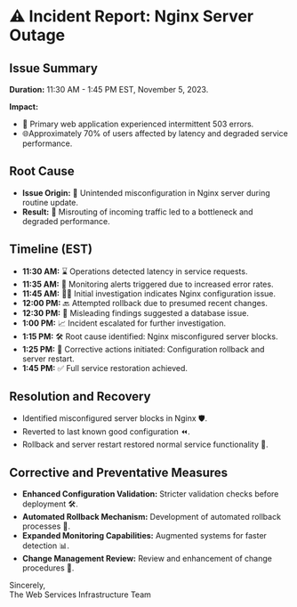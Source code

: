 # ⚠️ Incident Report: Nginx Server Outage

## Issue Summary

**Duration:** 11:30 AM - 1:45 PM EST, November 5, 2023.

**Impact:**
- 🚨 Primary web application experienced intermittent 503 errors.
- 🌐Approximately 70% of users affected by latency and degraded service performance.

## Root Cause

- **Issue Origin:**  🛑 Unintended misconfiguration in Nginx server during routine update.
- **Result:** 🔄 Misrouting of incoming traffic led to a bottleneck and degraded performance.

## Timeline (EST)

- **11:30 AM:** ⌛ Operations detected latency in service requests.
- **11:35 AM:**  🚨 Monitoring alerts triggered due to increased error rates.
- **11:45 AM:**  🕵️‍♂️ Initial investigation indicates Nginx configuration issue.
- **12:00 PM:**  🔙 Attempted rollback due to presumed recent changes.
- **12:30 PM:**  🤔 Misleading findings suggested a database issue.
- **1:00 PM:**  📈 Incident escalated for further investigation.
- **1:15 PM:**  🛠️ Root cause identified: Nginx misconfigured server blocks.
- **1:25 PM:**  🚀 Corrective actions initiated: Configuration rollback and server restart.
- **1:45 PM:** ✅ Full service restoration achieved.

## Resolution and Recovery

- Identified misconfigured server blocks in Nginx 🛡️.
- Reverted to last known good configuration ⏪.
- Rollback and server restart restored normal service functionality  🔄.

## Corrective and Preventative Measures

- **Enhanced Configuration Validation:** Stricter validation checks before deployment 🛠️.
- **Automated Rollback Mechanism:** Development of automated rollback processes 🤖.
- **Expanded Monitoring Capabilities:** Augmented systems for faster detection 📊.
- **Change Management Review:** Review and enhancement of change procedures 🔄.

Sincerely,  
The Web Services Infrastructure Team
